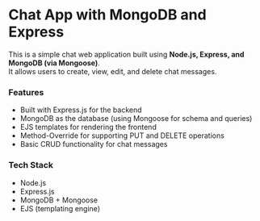 # Chat App with MongoDB and Express

This is a simple chat web application built using **Node.js, Express, and MongoDB (via Mongoose)**.  
It allows users to create, view, edit, and delete chat messages.  

### Features
- Built with Express.js for the backend
- MongoDB as the database (using Mongoose for schema and queries)
- EJS templates for rendering the frontend
- Method-Override for supporting PUT and DELETE operations
- Basic CRUD functionality for chat messages

### Tech Stack
- Node.js
- Express.js
- MongoDB + Mongoose
- EJS (templating engine)

